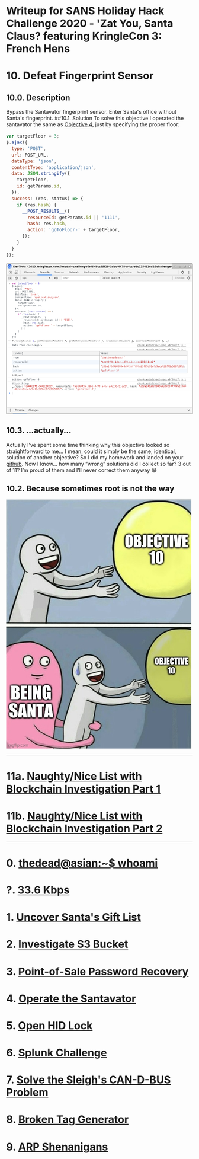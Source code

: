 # Writeup for SANS Holiday Hack Challenge 2020 - 'Zat You, Santa Claus? featuring KringleCon 3: French Hens
# 10. Defeat Fingerprint Sensor
## 10.0. Description
Bypass the Santavator fingerprint sensor. Enter Santa's office without Santa's fingerprint.
##10.1. Solution
To solve this objective I operated the santavator the same as [Objective 4](../04), just by specifying the proper floor:
```javascript
var targetFloor = 3;
$.ajax({
  type: 'POST',
  url: POST_URL,
  dataType: 'json',
  contentType: 'application/json',
  data: JSON.stringify({ 
    targetFloor,
    id: getParams.id,
  }),
  success: (res, status) => {
    if (res.hash) {
      __POST_RESULTS__({
        resourceId: getParams.id || '1111',
        hash: res.hash,
        action: 'goToFloor-' + targetFloor,
      });
    }
  }
});
```
![floor3](imgs/00_goToFloor-3.png)
## 10.3. ...actually…
Actually I’ve spent some time thinking why this objective looked so straightforward to me… I mean, could it simply be the same, identical, solution of another objective? So I did my homework and landed on your [github](https://github.com/CounterHack/HolidayHack2020/issues/36). Now I know… how many “wrong” solutions did I collect so far? 3 out of 11? I’m proud of them and I’ll never correct them anyway 😁

## 10.2. Because sometimes root is not the way
![meme](imgs/01_meme.jpeg)

---
# 11a. [Naughty/Nice List with Blockchain Investigation Part 1](../11a.%20Naughty-Nice%20List%20with%20Blockchain%20Investigation%20Part%201/README.md)
# 11b. [Naughty/Nice List with Blockchain Investigation Part 2](../11b.%20Naughty-Nice%20List%20with%20Blockchain%20Investigation%20Part%202/README.md)

---
# 0. [thedead@asian:~$ whoami](../README.md)
# ?. [33.6 Kbps](../%20%3F.%2033.6%20Kbps/README.md)
# 1. [Uncover Santa's Gift List](../01.%20Uncover%20Santa's%20Gift%20List/README.md)
# 2. [Investigate S3 Bucket](../02.%20Investigate%20S3%20Bucket/README.md)
# 3. [Point-of-Sale Password Recovery](../03.%20Point-of-Sale%20Password%20Recovery/README.md)
# 4. [Operate the Santavator](../04.%20Operate%20the%20Santavator/README.md)
# 5. [Open HID Lock](../05.%20Open%20HID%20Lock/README.md)
# 6. [Splunk Challenge](../06.%20Splunk%20Challenge/README.md)
# 7. [Solve the Sleigh's CAN-D-BUS Problem](../07.%20Solve%20the%20Sleigh's%20CAN-D-BUS%20Problem/README.md)
# 8. [Broken Tag Generator](../08.%20Broken%20Tag%20Generator/README.md)
# 9. [ARP Shenanigans](../09.%20ARP%20Shenanigans/README.md)
